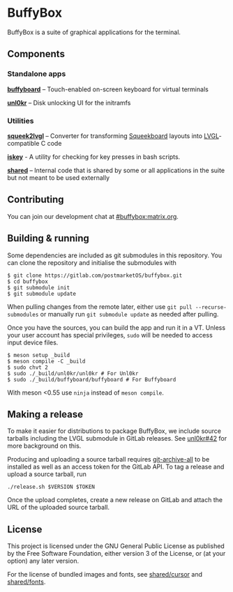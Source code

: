 # BuffyBox

BuffyBox is a suite of graphical applications for the terminal.

## Components

### Standalone apps

**[buffyboard]** – Touch-enabled on-screen keyboard for virtual terminals

**[unl0kr]** – Disk unlocking UI for the initramfs

### Utilities

**[squeek2lvgl]** – Converter for transforming [Squeekboard] layouts into [LVGL]-compatible C code

**[iskey]** - A utility for checking for key presses in bash scripts.

**[shared]** – Internal code that is shared by some or all applications in the suite but not meant to be used externally 

## Contributing

You can join our development chat at [#buffybox:matrix.org].

## Building & running

Some dependencies are included as git submodules in this repository. You can clone the repository and initialise the submodules with

```
$ git clone https://gitlab.com/postmarketOS/buffybox.git
$ cd buffybox
$ git submodule init
$ git submodule update
```

When pulling changes from the remote later, either use `git pull --recurse-submodules` or manually run `git submodule update` as needed after pulling.

Once you have the sources, you can build the app and run it in a VT. Unless your user account has special privileges, `sudo` will be needed to access input device files.

```
$ meson setup _build
$ meson compile -C _build
$ sudo chvt 2
$ sudo ./_build/unl0kr/unl0kr # For Unl0kr
$ sudo ./_build/buffyboard/buffyboard # For Buffyboard
```

With meson <0\.55 use `ninja` instead of `meson compile`\.

## Making a release

To make it easier for distributions to package BuffyBox, we include source tarballs including the LVGL submodule in GitLab releases. See [unl0kr#42] for more background on this.

Producing and uploading a source tarball requires [git-archive-all] to be installed as well as an access token for the GitLab API. To tag a release and upload a source tarball, run

```
./release.sh $VERSION $TOKEN
```

Once the upload completes, create a new release on GitLab and attach the URL of the uploaded source tarball.

## License

This project is licensed under the GNU General Public License as published by the Free Software Foundation, either version 3 of the License, or (at your option) any later version.

For the license of bundled images and fonts, see [shared/cursor] and [shared/fonts].

[#buffybox:matrix.org]: https://matrix.to/#/#buffybox:matrix.org
[buffyboard]: ./buffyboard
[git-archive-all]: https://github.com/Kentzo/git-archive-all
[LVGL]: https://github.com/lvgl/lvgl
[shared]: ./shared
[squeek2lvgl]: ./squeek2lvgl
[iskey]: ./iskey
[Squeekboard]: https://gitlab.gnome.org/World/Phosh/squeekboard
[shared/cursor]: ./shared/cursor
[shared/fonts]: ./shared/fonts
[unl0kr]: ./unl0kr
[unl0kr#42]: https://gitlab.com/cherrypicker/unl0kr/-/issues/42
